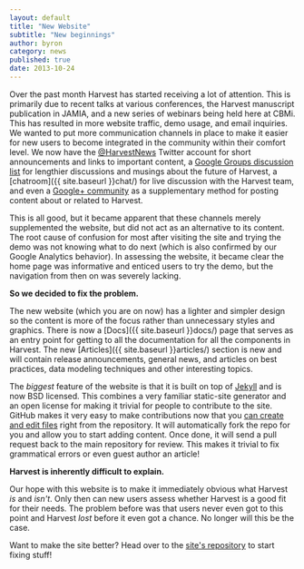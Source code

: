 ```yaml
---
layout: default
title: "New Website"
subtitle: "New beginnings"
author: byron
category: news
published: true
date: 2013-10-24
---
```


Over the past month Harvest has started receiving a lot of attention. This is primarily due to recent talks at various conferences, the Harvest manuscript publication in JAMIA, and a new series of webinars being held here at CBMi. This has resulted in more website traffic, demo usage, and email inquiries. We wanted to put more communication channels in place to make it easier for new users to become integrated in the community within their comfort level. We now have the [@HarvestNews](https://twitter.com/HarvestNews) Twitter account for short announcements and links to important content, a [Google Groups discussion list](https://groups.google.com/forum/#!forum/harveststack) for lengthier discussions and musings about the future of Harvest, a [chatroom]({{ site.baseurl }}chat/) for live discussion with the Harvest team, and even a [Google+ community](https://plus.google.com/u/0/communities/100380212389444815687) as a supplementary method for posting content about or related to Harvest.

This is all good, but it became apparent that these channels merely supplemented the website, but did not act as an alternative to its content. The root cause of confusion for most after visiting the site and trying the demo was not knowing what to do next (which is also confirmed by our Google Analytics behavior). In assessing the website, it became clear the home page was informative and enticed users to try the demo, but the navigation from then on was severely lacking.

**So we decided to fix the problem.**

The new website (which you are on now) has a lighter and simpler design so the content is more of the focus rather than unnecessary styles and graphics. There is now a [Docs]({{ site.baseurl }}docs/) page that serves as an entry point for getting to all the documentation for all the components in Harvest. The new [Articles]({{ site.baseurl }}articles/) section is new and will contain release announcements, general news, and articles on best practices, data modeling techniques and other interesting topics.

The _biggest_ feature of the website is that it is built on top of [Jekyll](http://jekyllrb.com) and is now BSD licensed. This combines a very familiar static-site generator and an open license for making it trivial for people to contribute to the site. GitHub makes it very easy to make contributions now that you [can create and edit files](https://help.github.com/articles/creating-and-editing-files-in-your-repository) right from the repository. It will automatically fork the repo for you and allow you to start adding content. Once done, it will send a pull request back to the main repository for review. This makes it trivial to fix grammatical errors or even guest author an article!

**Harvest is inherently difficult to explain.**

Our hope with this website is to make it immediately obvious what Harvest _is_ and _isn't_. Only then can new users assess whether Harvest is a good fit for their needs. The problem before was that users never even got to this point and Harvest _lost_ before it even got a chance. No longer will this be the case.

Want to make the site better? Head over to the [site's repository](https://github.com/chop-dbhi/harvest-site) to start fixing stuff!
